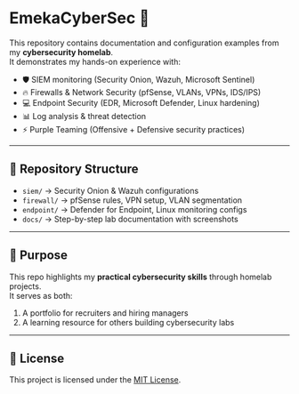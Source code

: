 # EmekaCyberSec 🔐

This repository contains documentation and configuration examples from my **cybersecurity homelab**.  
It demonstrates my hands-on experience with:

- 🛡️ SIEM monitoring (Security Onion, Wazuh, Microsoft Sentinel)  
- 🔥 Firewalls & Network Security (pfSense, VLANs, VPNs, IDS/IPS)  
- 💻 Endpoint Security (EDR, Microsoft Defender, Linux hardening)  
- 📊 Log analysis & threat detection  
- ⚡ Purple Teaming (Offensive + Defensive security practices)  

---

## 📂 Repository Structure
- `siem/` → Security Onion & Wazuh configurations  
- `firewall/` → pfSense rules, VPN setup, VLAN segmentation  
- `endpoint/` → Defender for Endpoint, Linux monitoring configs  
- `docs/` → Step-by-step lab documentation with screenshots  

---

## 🎯 Purpose
This repo highlights my **practical cybersecurity skills** through homelab projects.  
It serves as both:
1. A portfolio for recruiters and hiring managers  
2. A learning resource for others building cybersecurity labs  

---

## 📜 License
This project is licensed under the [MIT License](LICENSE).
